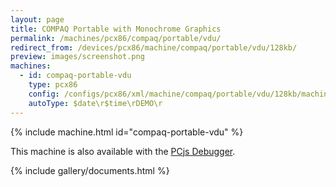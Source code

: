 ```yaml
---
layout: page
title: COMPAQ Portable with Monochrome Graphics
permalink: /machines/pcx86/compaq/portable/vdu/
redirect_from: /devices/pcx86/machine/compaq/portable/vdu/128kb/
preview: images/screenshot.png
machines:
  - id: compaq-portable-vdu
    type: pcx86
    config: /configs/pcx86/xml/machine/compaq/portable/vdu/128kb/machine.xml
    autoType: $date\r$time\rDEMO\r
---
```


{% include machine.html id="compaq-portable-vdu" %}

This machine is also available with the [PCjs Debugger](debugger/).

{% include gallery/documents.html %}
